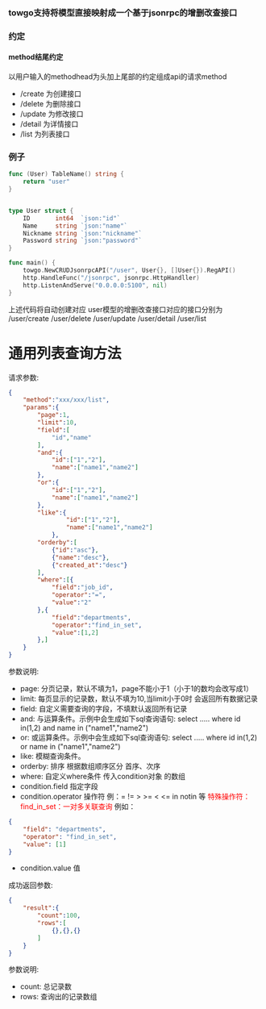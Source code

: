### towgo支持将模型直接映射成一个基于jsonrpc的增删改查接口

### 约定

#### method结尾约定

以用户输入的methodhead为头加上尾部的约定组成api的请求method

- /create 为创建接口
- /delete 为删除接口
- /update 为修改接口
- /detail 为详情接口
- /list 为列表接口


### 例子

```go
func (User) TableName() string {
	return "user"
}


type User struct {
	ID       int64  `json:"id"`
	Name     string `json:"name"`
	Nickname string `json:"nickname"`
	Password string `json:"password"`
}

func main() {
	towgo.NewCRUDJsonrpcAPI("/user", User{}, []User{}).RegAPI()
	http.HandleFunc("/jsonrpc", jsonrpc.HttpHandller)
	http.ListenAndServe("0.0.0.0:5100", nil)
}

```

上述代码将自动创建对应 user模型的增删改查接口对应的接口分别为
/user/create
/user/delete
/user/update
/user/detail
/user/list




# 通用列表查询方法

请求参数:
```json
{
	"method":"xxx/xxx/list",
	"params":{
		"page":1,
		"limit":10,
		"field":[
			"id","name"
		],
		"and":{
			"id":["1","2"],
			"name":["name1","name2"]
		},
		"or":{
			"id":["1","2"],
			"name":["name1","name2"]
		},
		"like":{
				"id":["1","2"],
				"name":["name1","name2"]
			},
		"orderby":[
			{"id":"asc"},
			{"name":"desc"},
			{"created_at":"desc"}
		],
		"where":[{
            "field":"job_id",  
            "operator":"=",
            "value":"2" 
        },{
			"field":"departments",  
			"operator":"find_in_set",
			"value":[1,2] 
		},]
	}
}
```
参数说明:
- page: 分页记录，默认不填为1，page不能小于1（小于1的数均会改写成1）
- limit: 每页显示的记录数，默认不填为10,当limit小于0时 会返回所有数据记录
- field: 自定义需要查询的字段，不填默认返回所有记录
- and: 与运算条件。示例中会生成如下sql查询语句: select .....  where id in(1,2) and name in ("name1","name2")
- or: 或运算条件。示例中会生成如下sql查询语句: select .....  where id in(1,2) or name in ("name1","name2")
- like: 模糊查询条件。
- orderby: 排序 根据数组顺序区分 首序、次序
- where: 自定义where条件 传入condition对象 的数组 
- condition.field 指定字段
- condition.operator 操作符  例：= != > >= < <= in notin 等
<font color="red">特殊操作符： find_in_set：一对多关联查询</font> 例如：
```json
{
   	"field": "departments",
    "operator": "find_in_set",
   	"value": [1]
}
```
- condition.value 值

成功返回参数:
```json
{
	"result":{
		"count":100,
		"rows":[
			{},{},{}
		]
	}
}
```
参数说明:
- count: 总记录数
- rows: 查询出的记录数组